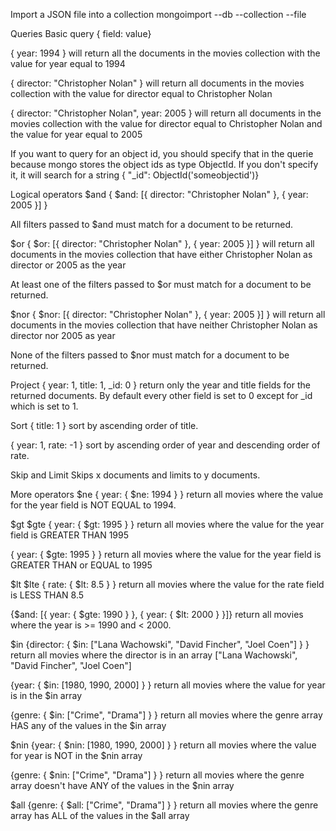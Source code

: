 Import a JSON file into a collection
mongoimport --db <name of db> --collection <name of collection> --file <path of file>

Queries
Basic query
{ field: value}

{ year: 1994 } will return all the documents in the movies collection with the value for year equal to 1994

{ director: "Christopher Nolan" } will return all documents in the movies collection with the value for director equal to Christopher Nolan

{ director: "Christopher Nolan", year: 2005 } will return all documents in the movies collection with the value for director equal to Christopher Nolan and the value for year equal to 2005

If you want to query for an object id, you should specify that in the querie because mongo
stores the object ids as type ObjectId. If you don't specify it, it will search for a string
{ "_id": ObjectId('someobjectid')}


Logical operators
$and
{ $and: [{ director: "Christopher Nolan" }, { year: 2005 }] }

All filters passed to $and must match for a document to be returned.

$or
{ $or: [{ director: "Christopher Nolan" }, { year: 2005 }] } will return all documents in the movies collection that have either Christopher Nolan as director or 2005 as the year

At least one of the filters passed to $or must match for a document to be returned.

$nor
{ $nor: [{ director: "Christopher Nolan" }, { year: 2005 }] } will return all documents in the movies collection that have neither Christopher Nolan as director nor 2005 as year

None of the filters passed to $nor must match for a document to be returned.

Project
{ year: 1, title: 1, _id: 0 } return only the year and title fields for the returned documents. By default every other field is set to 0 except for _id which is set to 1.

Sort
{ title: 1 } sort by ascending order of title.

{ year: 1, rate: -1 } sort by ascending order of year and descending order of rate.

Skip and Limit
Skips x documents and limits to y documents.

More operators
$ne
{ year: { $ne: 1994 } } return all movies where the value for the year field is NOT EQUAL to 1994.

$gt $gte
{ year: { $gt: 1995 } } return all movies where the value for the year field is GREATER THAN 1995

{ year: { $gte: 1995 } } return all movies where the value for the year field is GREATER THAN or EQUAL to 1995

$lt $lte
{ rate: { $lt: 8.5 } } return all movies where the value for the rate field is LESS THAN 8.5

{$and: [{ year: { $gte: 1990 } }, { year: { $lt: 2000 } }]} return all movies where the year is >= 1990 and < 2000.

$in
{director: { $in: ["Lana Wachowski", "David Fincher", "Joel Coen"] } } return all movies where the director is in an array ["Lana Wachowski", "David Fincher", "Joel Coen"]

{year: { $in: [1980, 1990, 2000] } } return all movies where the value for year is in the $in array

{genre: { $in: ["Crime", "Drama"] } } return all movies where the genre array HAS any of the values in the $in array

$nin
{year: { $nin: [1980, 1990, 2000] } } return all movies where the value for year is NOT in the $nin array

{genre: { $nin: ["Crime", "Drama"] } } return all movies where the genre array doesn't have ANY of the values in the $nin array

$all
{genre: { $all: ["Crime", "Drama"] } } return all movies where the genre array has ALL of the values in the $all array